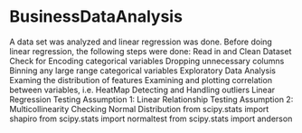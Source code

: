 # BusinessDataAnalysis
A data set was analyzed and linear regression was done. 
Before doing linear regression, the following steps were done: 
Read in and Clean Dataset 
Check for Encoding categorical variables
Dropping unnecessary columns
Binning any large range categorical variables
Exploratory Data Analysis
Examing the distribution of features
Examining and plotting correlation between variables, i.e. HeatMap
Detecting and Handling outliers
Linear Regression
  Testing Assumption 1: Linear Relationship
  Testing Assumption 2: Multicollinearity
  Checking Normal Distribution
    from scipy.stats import shapiro
    from scipy.stats import normaltest
    from scipy.stats import anderson
  
